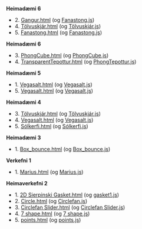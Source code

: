 <b>Heimadæmi 6</b>
<ul>
  <li> 2. <a href="h7/Gangur/VeggurGolf.html">Gangur.html</a> (og <a href="h7/Gangur/VeggurGolf_files/VeggurGolf.js.download">Fanastong.js</a>)</li> 
  <li> 4. <a href="h7/Tölvuskjár/Tölfuskjár.html">Tölvuskjár.html</a> (og <a href="h7/Tölvuskjár/Tölfuskjár/Tölfuskjár.js">Tölvuskjár.js</a>)</li> 
  <li> 5. <a href="h7/Fanastong/Fanastong.html">Fanastong.html</a> (og <a href="h7/Fanastong/Fanastong_files/Fanastong.js.download">Fanastong.js</a>)</li> 
</ul>

<b>Heimadæmi 6</b>
<ul>
  <li> 3. <a href="h6/PhongCube.html">PhongCube.html</a> (og <a href="h6/PhongCube/PhongCube.js">PhongCube.js</a>)</li> 
  <li> 4. <a href="h6/TransparentTepottur.html">TransparentTepottur.html</a> (og <a href="h6/TransparentTepottur_files/PhongTepottur.js.download">PhongTepottur.js</a>)</li> 
</ul>

<b>Heimadæmi 5</b>
<ul>
  <li> 1. <a href="Heimadæmi_5/PhongKula bling/PhongKula-Phong.html">Vegasalt.html</a> (og <a href="Heimadæmi_5/PhongKula bling/PhongKula-Phong_files/PhongKula.js.download">Vegasalt.js</a>)</li> 
  <li> 5. <a href="Heimadæmi_5/viewpoints/viewpoints-hus.html">Vegasalt.html</a> (og <a href="Heimadæmi_5/viewpoints/viewpoints-hus_files/viewpoints-hus.js">Vegasalt.js</a>)</li> 
</ul>

<b>Heimadæmi 4</b>
<ul>
  <li> 3. <a href="Heimadæmi_4/Tölvuskjár/Tölfuskjár.html">Tölvuskjár.html</a> (og <a href="Heimadæmi_4/Tölvuskjár/Tölfuskjár/Tölfuskjár.js">Tölvuskjár.js</a>)</li> 
  <li> 4. <a href="Heimadæmi_4/Vegasalt/Vegasalt.html">Vegasalt.html</a> (og <a href="Heimadæmi_4/Vegasalt/Vegasalt/Vegasalt.js">Vegasalt.js</a>)</li> 
  <li> 5. <a href="Heimadæmi_4/Solkerfi/solkerfi-tungl.html">Sólkerfi.html</a> (og <a href="Heimadæmi_4/Solkerfi/solkerfi-tungl_files/solkerfi-tungl.js">Sólkerfi.js</a>)</li> 
</ul>

<b>Heimadæmi 3</b>
<ul>
  <li> 1. <a href="Heimadæmi_3/Box_bounce_mod/box-bounce.html">Box_bounce.html</a> (og <a href="Heimadæmi_3/Box_bounce_mod/box-bounce_files/box-bounce.js.download">Box_bounce.js</a>)</li> 
</ul>

<b>Verkefni 1</b>
<ul>
  <li> 1. <a href="Verkefni_1/marius.html">Marius.html</a> (og <a href="Verkefni_1/marius/marius.js">Marius.js</a>)</li> 
</ul>

<b>Heimaverkefni 2</b>
<ul>
  <li> 1. <a href="Heimadæmi_2/d1_Gasket/2D Sierpinski Gasket.html">2D Sierpinski Gasket.html</a> (og <a href="Heimadæmi_2/d1_Gasket/2D Sierpinski Gasket_files/gasket1.js.download">gasket1.js</a>)</li> 
    
  <li> 2. <a href="Heimadæmi_2/d2_Circlefan/circlefan.html">Circle.html</a> (og <a href="Heimadæmi_2/d2_Circlefan/circlefan_files/circlefan.js.download">Circlefan.js</a>)</li> 
    
  <li> 3. <a href="Heimadæmi_2/d3_Circlefan_Slider/circlefan.html">Circlefan Slider.html</a> (og <a href="Heimadæmi_2/d3_Circlefan_Slider/circlefan_files/circlefan.js.download">Circlefan Slider.js</a>)</li> 
      
  <li> 4. <a href="Heimadæmi_2/d4_seven_shape/7-shape-fan.html">7 shape.html</a> (og <a href="Heimadæmi_2/d4_seven_shape/7-shape-fan_files/7-shape-fan.js.download">7 shape.js</a>)</li> 
        
  <li> 5. <a href="Heimadæmi_2/d5_click_triangle/points.html">points.html</a> (og <a href="Heimadæmi_2/d5_click_triangle/points_files/points.js.download">points.js</a>)</li> 
      
</ul>

